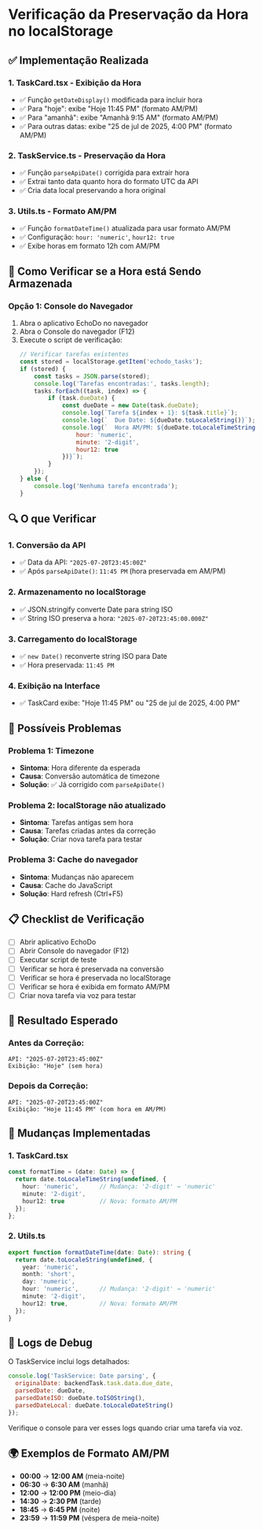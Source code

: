 # Verificação da Preservação da Hora no localStorage

## ✅ Implementação Realizada

### 1. **TaskCard.tsx** - Exibição da Hora
- ✅ Função `getDateDisplay()` modificada para incluir hora
- ✅ Para "hoje": exibe "Hoje 11:45 PM" (formato AM/PM)
- ✅ Para "amanhã": exibe "Amanhã 9:15 AM" (formato AM/PM)
- ✅ Para outras datas: exibe "25 de jul de 2025, 4:00 PM" (formato AM/PM)

### 2. **TaskService.ts** - Preservação da Hora
- ✅ Função `parseApiDate()` corrigida para extrair hora
- ✅ Extrai tanto data quanto hora do formato UTC da API
- ✅ Cria data local preservando a hora original

### 3. **Utils.ts** - Formato AM/PM
- ✅ Função `formatDateTime()` atualizada para usar formato AM/PM
- ✅ Configuração: `hour: 'numeric'`, `hour12: true`
- ✅ Exibe horas em formato 12h com AM/PM

## 🧪 Como Verificar se a Hora está Sendo Armazenada

### **Opção 1: Console do Navegador**
1. Abra o aplicativo EchoDo no navegador
2. Abra o Console do navegador (F12)
3. Execute o script de verificação:
   ```javascript
   // Verificar tarefas existentes
   const stored = localStorage.getItem('echodo_tasks');
   if (stored) {
       const tasks = JSON.parse(stored);
       console.log('Tarefas encontradas:', tasks.length);
       tasks.forEach((task, index) => {
           if (task.dueDate) {
               const dueDate = new Date(task.dueDate);
               console.log(`Tarefa ${index + 1}: ${task.title}`);
               console.log(`  Due Date: ${dueDate.toLocaleString()}`);
               console.log(`  Hora AM/PM: ${dueDate.toLocaleTimeString(undefined, {
                   hour: 'numeric',
                   minute: '2-digit',
                   hour12: true
               })}`);
           }
       });
   } else {
       console.log('Nenhuma tarefa encontrada');
   }
   ```

## 🔍 O que Verificar

### **1. Conversão da API**
- ✅ Data da API: `"2025-07-20T23:45:00Z"`
- ✅ Após `parseApiDate()`: `11:45 PM` (hora preservada em AM/PM)

### **2. Armazenamento no localStorage**
- ✅ JSON.stringify converte Date para string ISO
- ✅ String ISO preserva a hora: `"2025-07-20T23:45:00.000Z"`

### **3. Carregamento do localStorage**
- ✅ `new Date()` reconverte string ISO para Date
- ✅ Hora preservada: `11:45 PM`

### **4. Exibição na Interface**
- ✅ TaskCard exibe: "Hoje 11:45 PM" ou "25 de jul de 2025, 4:00 PM"

## 🚨 Possíveis Problemas

### **Problema 1: Timezone**
- **Sintoma**: Hora diferente da esperada
- **Causa**: Conversão automática de timezone
- **Solução**: ✅ Já corrigido com `parseApiDate()`

### **Problema 2: localStorage não atualizado**
- **Sintoma**: Tarefas antigas sem hora
- **Causa**: Tarefas criadas antes da correção
- **Solução**: Criar nova tarefa para testar

### **Problema 3: Cache do navegador**
- **Sintoma**: Mudanças não aparecem
- **Causa**: Cache do JavaScript
- **Solução**: Hard refresh (Ctrl+F5)

## 📋 Checklist de Verificação

- [ ] Abrir aplicativo EchoDo
- [ ] Abrir Console do navegador (F12)
- [ ] Executar script de teste
- [ ] Verificar se hora é preservada na conversão
- [ ] Verificar se hora é preservada no localStorage
- [ ] Verificar se hora é exibida em formato AM/PM
- [ ] Criar nova tarefa via voz para testar

## 🎯 Resultado Esperado

### **Antes da Correção:**
```
API: "2025-07-20T23:45:00Z"
Exibição: "Hoje" (sem hora)
```

### **Depois da Correção:**
```
API: "2025-07-20T23:45:00Z"
Exibição: "Hoje 11:45 PM" (com hora em AM/PM)
```

## 🔧 Mudanças Implementadas

### **1. TaskCard.tsx**
```typescript
const formatTime = (date: Date) => {
  return date.toLocaleTimeString(undefined, {
    hour: 'numeric',      // Mudança: '2-digit' → 'numeric'
    minute: '2-digit',
    hour12: true          // Nova: formato AM/PM
  });
};
```

### **2. Utils.ts**
```typescript
export function formatDateTime(date: Date): string {
  return date.toLocaleString(undefined, {
    year: 'numeric',
    month: 'short',
    day: 'numeric',
    hour: 'numeric',      // Mudança: '2-digit' → 'numeric'
    minute: '2-digit',
    hour12: true,         // Nova: formato AM/PM
  });
}
```

## 📝 Logs de Debug

O TaskService inclui logs detalhados:
```javascript
console.log('TaskService: Date parsing', {
  originalDate: backendTask.task.data.due_date,
  parsedDate: dueDate,
  parsedDateISO: dueDate.toISOString(),
  parsedDateLocal: dueDate.toLocaleDateString()
});
```

Verifique o console para ver esses logs quando criar uma tarefa via voz.

## 🌍 Exemplos de Formato AM/PM

- **00:00** → **12:00 AM** (meia-noite)
- **06:30** → **6:30 AM** (manhã)
- **12:00** → **12:00 PM** (meio-dia)
- **14:30** → **2:30 PM** (tarde)
- **18:45** → **6:45 PM** (noite)
- **23:59** → **11:59 PM** (véspera de meia-noite) 
